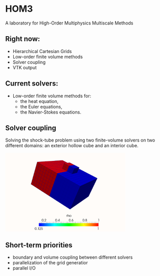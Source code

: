 HOM3
====

A laboratory for High-Order Multiphysics Multiscale Methods

## Right now:

- Hierarchical Cartesian Grids
- Low-order finite volume methods
- Solver coupling
- VTK output

## Current solvers:

- Low-order finite volume methods for:
  - the heat equation,
  - the Euler equations,
  - the Navier-Stokes equations.

## Solver coupling

Solving the shock-tube problem using two finite-volume solvers on two different domains: an exterior hollow cube and an interior cube.

<img src="docs/images/euler_euler_coupling.gif" align="center" width=75% />

## Short-term priorities

- boundary and volume coupling between different solvers
- parallelization of the grid generatior
- parallel I/O
